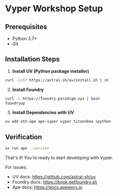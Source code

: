 # Vyper Workshop Setup

## Prerequisites

- Python 3.7+
- Git

## Installation Steps

1. **Install UV (Python package installer)**
```bash
curl -LsSf https://astral.sh/uv/install.sh | sh
```

2. **Install Foundry**
```bash
curl -L https://foundry.paradigm.xyz | bash
foundryup
```

3. **Install Dependencies with UV**
```bash
uv add eth-ape ape-vyper vyper titanoboa ipython
```

## Verification
```bash
uv run ape --version
```

That's it! You're ready to start developing with Vyper.

For issues:
- UV docs: https://github.com/astral-sh/uv
- Foundry docs: https://book.getfoundry.sh
- Ape docs: https://docs.apeworx.io

